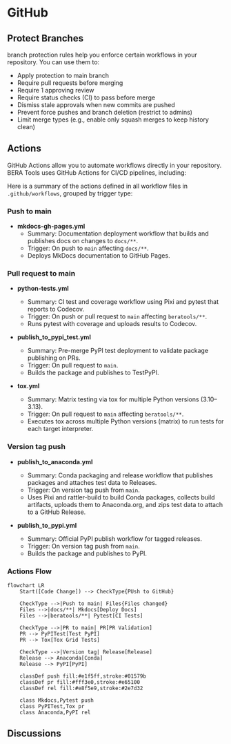 # GitHub

## Protect Branches

branch protection rules help you enforce certain workflows in your repository. You can use them to:

- Apply protection to main branch
- Require pull requests before merging
- Require 1 approving review
- Require status checks (CI) to pass before merge
- Dismiss stale approvals when new commits are pushed
- Prevent force pushes and branch deletion (restrict to admins)
- Limit merge types (e.g., enable only squash merges to keep history clean)


## Actions

GitHub Actions allow you to automate workflows directly in your repository.
BERA Tools uses GitHub Actions for CI/CD pipelines, including:

Here is a summary of the actions defined in all workflow files in `.github/workflows`, grouped by trigger type:

### Push to main

- __mkdocs-gh-pages.yml__
    - Summary: Documentation deployment workflow that builds and publishes docs on changes to `docs/**`.
    - Trigger: On push to `main` affecting `docs/**`.
    - Deploys MkDocs documentation to GitHub Pages.

### Pull request to main

- __python-tests.yml__
    - Summary: CI test and coverage workflow using Pixi and pytest that reports to Codecov.
    - Trigger: On push or pull request to `main` affecting `beratools/**`.
    - Runs pytest with coverage and uploads results to Codecov.

- __publish_to_pypi_test.yml__
    - Summary: Pre-merge PyPI test deployment to validate package publishing on PRs.
    - Trigger: On pull request to `main`.
    - Builds the package and publishes to TestPyPI.

- __tox.yml__
    - Summary: Matrix testing via tox for multiple Python versions (3.10–3.13).
    - Trigger: On pull request to `main` affecting `beratools/**`.
    - Executes tox across multiple Python versions (matrix) to run tests for each target interpreter.

### Version tag push

- __publish_to_anaconda.yml__
    - Summary: Conda packaging and release workflow that publishes packages and attaches test data to Releases.
    - Trigger: On version tag push from `main`.
    - Uses Pixi and rattler-build to build Conda packages, collects build artifacts, uploads them to Anaconda.org, and zips test data to attach to a GitHub Release.

- __publish_to_pypi.yml__
    - Summary: Official PyPI publish workflow for tagged releases.
    - Trigger: On version tag push from `main`.
    - Builds the package and publishes to PyPI.

### Actions Flow

```mermaid
flowchart LR
    Start([Code Change]) --> CheckType{PUsh to GitHub}
    
    CheckType -->|Push to main| Files{Files changed}
    Files -->|docs/**| Mkdocs[Deploy Docs]
    Files -->|beratools/**| Pytest[CI Tests]
    
    CheckType -->|PR to main| PR[PR Validation]
    PR --> PyPITest[Test PyPI]
    PR --> Tox[Tox Grid Tests]
    
    CheckType -->|Version tag| Release[Release]
    Release --> Anaconda[Conda]
    Release --> PyPI[PyPI]
    
    classDef push fill:#e1f5ff,stroke:#01579b
    classDef pr fill:#fff3e0,stroke:#e65100
    classDef rel fill:#e8f5e9,stroke:#2e7d32
    
    class Mkdocs,Pytest push
    class PyPITest,Tox pr
    class Anaconda,PyPI rel
```


## Discussions
